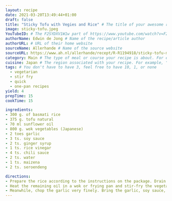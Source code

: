 ```yaml
---
layout: recipe
date: 2021-03-20T13:49:44+01:00
draft: false
title: "Sticky Tofu with Vegies and Rice" # The title of your awesome recipe
image: sticky-tofu.jpeg
YouTubeID: # The F2SYDXV1W1w part of https://www.youtube.com/watch?v=F2SYDXV1W1w
authorName: Edwin de Jong # Name of the recipe/article author
authorURL: # URL of their home website
sourceName: Allerhande # Name of the source website
sourceURL: https://www.ah.nl/allerhande/recept/R-R1194918/sticky-tofu-met-groente-en-rijst # Actual URL of the recipe itself
category: Main # The type of meal or course your recipe is about. For example: "dinner", "entree", or "dessert".
cuisine: Japan # The region associated with your recipe. For example, "French", Mediterranean", or "American".
tags: # You don't have to have 3, feel free to have 10, 1, or none
  - vegetarian
  - stir fry
  - quick
  - one-pan recipes
yield: 4
prepTime: 15
cookTime: 15

ingredients:
- 300 g. of basmati rice
- 375 g. tofu natural
- 70 ml sunflower oil
- 800 g. wok vegetables (Japanese)
- 2 toes garlic
- 3 ts. soy sauce
- 2 ts. ginger syrup
- 1 ts. rice vinegar
- 4 ts. chili sauce
- 2 ts. water
- 1 ts. maizena
- 2 ts. seroendeng

directions:
- Prepare the rice according to the instructions on the package. Drain the tofu in a colander for 5 min. Put something heavy on it to squeeze out as much moisture as possible. Heat 50 ml oil (for 4 persons) in a frying pan. Pat the tofu dry and tear it with your hands into about 6 sloppy pieces of equal size. Fry the tofu over medium heat for approx. 10 min until golden brown and crispy. Scoop out of the pan and drain on kitchen paper.
- Heat the remaining oil in a wok or frying pan and stir-fry the vegetables for 4-6 min.
- Meanwhile, chop the garlic very finely. Bring the garlic, soy sauce, ginger syrup, rice vinegar, chili sauce and water to a boil in a saucepan. Simmer for 3 min. and stir in the cornstarch with a whisk until the sauce begins to bind. Spoon the fried tofu into the sauce, stir well and remove from the heat. Ladle the rice into deep plates or bowls, divide the vegetables over it and spoon the tofu with sauce on top. Sprinkle with the serundeng.
---
```

